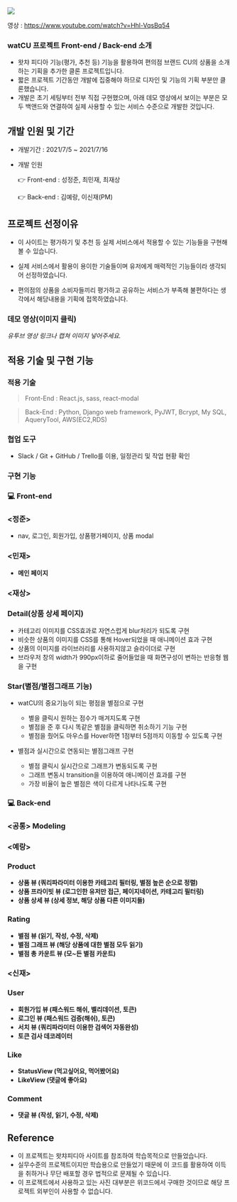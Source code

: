 
<img src ="https://user-images.githubusercontent.com/78336762/127251466-72890923-3d38-4a95-a9cc-94fb0665107e.png" />

영상 : https://www.youtube.com/watch?v=Hhl-VqsBq54

### watCU **프로젝트 Front-end / Back-end 소개**

- 왓챠 피디아 기능(평가, 추천 등) 기능을 활용하여 편의점 브랜드 CU의 상품을 소개하는 기획을 추가한 클론 프로젝트입니다.
- 짧은 프로젝트 기간동안 개발에 집중해야 하므로 디자인 및 기능의 기획 부분만 클론했습니다.
- 개발은 초기 세팅부터 전부 직접 구현했으며, 아래 데모 영상에서 보이는 부분은 모두 백앤드와 연결하여 실제 사용할 수 있는 서비스 수준으로 개발한 것입니다.

## **개발 인원 및 기간**

- 개발기간 : 2021/7/5 ~ 2021/7/16
- 개발 인원

  👉 Front-end : 성정준, 최민재, 최재상

  👉 Back-end : 김예랑, 이신재(PM)

## **프로젝트 선정이유**

- 이 사이트는 평가하기 및 추천 등 실제 서비스에서 적용할 수 있는 기능들을 구현해 볼 수 있습니다.

- 실제 서비스에서 활용이 용이한 기술들이며 유저에게 매력적인 기능들이라 생각되어 선정하였습니다.
- 편의점의 상품을 소비자들끼리 평가하고 공유하는 서비스가 부족해 불편하다는 생각에서 해당내용을 기획에 접목하였습니다.

### **데모 영상(이미지 클릭)**

_유투브 영상 링크나 캡쳐 이미지 넣어주세요._

## **적용 기술 및 구현 기능**

### **적용 기술**

> Front-End : React.js, sass, react-modal

> Back-End : Python, Django web framework, PyJWT, Bcrypt, My SQL, AqueryTool, AWS(EC2,RDS)

### 협업 **도구**

- Slack / Git + GitHub / Trello를 이용, 일정관리 및 작업 현황 확인

### **구현 기능**

### 💻 Front-end

### <정준>

- nav, 로그인, 회원가입, 상품평가페이지, 상품 modal

### <민재>

- **메인 페이지**

### <재상>

### Detail(상품 상세 페이지)

- 카테고리 이미지를 CSS효과로 자연스럽게 blur처리가 되도록 구현
- 비슷한 상품의 이미지를 CSS를 통해 Hover되었을 때 애니메이션 효과 구현
- 상품의 이미지를 라이브러리를 사용하지않고 슬라이더로 구현
- 브라우저 창의 width가 990px이하로 줄어들었을 때 화면구성이 변하는 반응형 웹을 구현

### Star(별점/별점그래프 기능)

- watCU의 중요기능이 되는 평점을 별점으로 구현

  - 별을 클릭시 원하는 점수가 매겨지도록 구현
  - 별점을 준 후 다시 똑같은 별점을 클릭하면 취소하기 기능 구현
  - 별점을 줬어도 마우스를 Hover하면 1점부터 5점까지 이동할 수 있도록 구현

- 별점과 실시간으로 연동되는 별점그래프 구현
  - 별점 클릭시 실시간으로 그래프가 변동되도록 구현
  - 그래프 변동시 transition을 이용하여 애니메이션 효과를 구현
  - 가장 비율이 높은 별점은 색이 다르게 나타나도록 구현

### 💻 Back-end

### <공통> Modeling

### <예랑>

### Product

- **상품 뷰 (쿼리파라미터 이용한 카테고리 필터링, 별점 높은 순으로 정렬)**
- **상품 프라이빗 뷰 (로그인한 유저만 접근, 페이지네이션, 카테고리 필터링)**
- **상품 상세 뷰 (상세 정보, 해당 상품 다른 이미지들)**

### Rating

- **별점 뷰 (읽기, 작성, 수정, 삭제)**
- **별점 그래프 뷰 (해당 상품에 대한 별점 모두 읽기)**
- **별점 총 카운트 뷰 (모~든 별점 카운트)**

### <신재>

### User

- **회원가입 뷰 (패스워드 해쉬, 벨리데이션, 토큰)**
- **로그인 뷰 (패스워드 검증(해쉬), 토큰)**
- **서치 뷰 (쿼리파라미터 이용한 검색어 자동완성)**
- **토큰 검사 데코레이터**

### Like

- **StatusView (먹고싶어요, 먹어봤어요)**
- **LikeView (댓글에 좋아요)**

### Comment

- **댓글 뷰 (작성, 읽기, 수정, 삭제)**

## **Reference**

- 이 프로젝트는 왓챠피디아 사이트를 참조하여 학습목적으로 만들었습니다.
- 실무수준의 프로젝트이지만 학습용으로 만들었기 때문에 이 코드를 활용하여 이득을 취하거나 무단 배포할 경우 법적으로 문제될 수 있습니다.
- 이 프로젝트에서 사용하고 있는 사진 대부분은 위코드에서 구매한 것이므로 해당 프로젝트 외부인이 사용할 수 없습니다.
